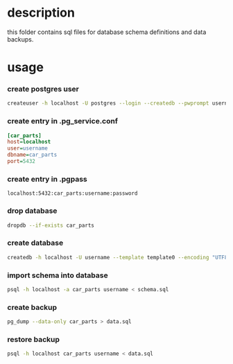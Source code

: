

# description

this folder contains sql files for database schema definitions and data backups.


# usage

### create postgres user
```bash
createuser -h localhost -U postgres --login --createdb --pwprompt username
```

### create entry in .pg_service.conf
```ini
[car_parts]
host=localhost
user=username
dbname=car_parts
port=5432
```

### create entry in .pgpass
```
localhost:5432:car_parts:username:password
```

### drop database
```bash
dropdb --if-exists car_parts
```

### create database
```bash
createdb -h localhost -U username --template template0 --encoding "UTF8" --locale "en_US.UTF-8" --owner username car_parts
```

### import schema into database
```bash
psql -h localhost -a car_parts username < schema.sql
```

### create backup
```bash
pg_dump --data-only car_parts > data.sql
```

### restore backup
```bash
psql -h localhost car_parts username < data.sql
```

